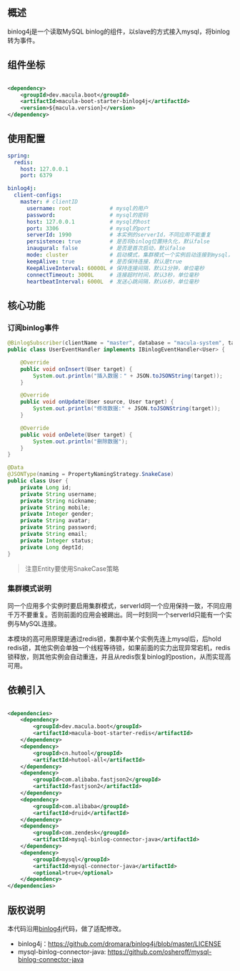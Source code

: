 ## 概述

binlog4j是一个读取MySQL binlog的组件，以slave的方式接入mysql，将binlog转为事件。

## 组件坐标

```xml

<dependency>
    <groupId>dev.macula.boot</groupId>
    <artifactId>macula-boot-starter-binlog4j</artifactId>
    <version>${macula.version}</version>
</dependency>
```

## 使用配置

```yaml
spring:
  redis:
    host: 127.0.0.1
    port: 6379

binlog4j:
  client-configs:
    master: # clientID
      username: root            # mysql的用户
      password:                 # mysql的密码
      host: 127.0.0.1           # mysql的host
      port: 3306                # mysql的port
      serverId: 1990            # 本实例的serverId，不同应用不能重复
      persistence: true         # 是否将binlog位置持久化，默认false
      inaugural: false          # 是否是首次启动，默认false
      mode: cluster             # 启动模式，集群模式一个实例启动连接到mysql，其他standby，默认standalone
      keepAlive: true           # 是否保持连接，默认是true
      KeepAliveInterval: 60000L # 保持连接间隔，默认1分钟，单位毫秒
      connectTimeout: 3000L     # 连接超时时间，默认3秒，单位毫秒
      heartbeatInterval: 6000L  # 发送心跳间隔，默认6秒，单位毫秒  
```

## 核心功能

### 订阅binlog事件

```java
@BinlogSubscriber(clientName = "master", database = "macula-system", table ="sys_user")
public class UserEventHandler implements IBinlogEventHandler<User> {

    @Override
    public void onInsert(User target) {
        System.out.println("插入数据：" + JSON.toJSONString(target));
    }

    @Override
    public void onUpdate(User source, User target) {
        System.out.println("修改数据:" + JSON.toJSONString(target));
    }

    @Override
    public void onDelete(User target) {
        System.out.println("删除数据");
    }
}

@Data
@JSONType(naming = PropertyNamingStrategy.SnakeCase)
public class User {
    private Long id;
    private String username;
    private String nickname;
    private String mobile;
    private Integer gender;
    private String avatar;
    private String password;
    private String email;
    private Integer status;
    private Long deptId;
}
```

> 注意Entity要使用SnakeCase策略

### 集群模式说明

同一个应用多个实例时要启用集群模式，serverId同一个应用保持一致，不同应用千万不要重复。否则前面的应用会被踢出。同一时刻同一个serverId只能有一个实例与MySQL连接。

本模块的高可用原理是通过redis锁，集群中某个实例先连上mysql后，后hold
redis锁，其他实例会单独一个线程等待锁，如果前面的实力出现异常宕机，redis锁释放，则其他实例会自动重连，并且从redis恢复binlog的postion，从而实现高可用。

## 依赖引入

```xml

<dependencies>
    <dependency>
        <groupId>dev.macula.boot</groupId>
        <artifactId>macula-boot-starter-redis</artifactId>
    </dependency>
    <dependency>
        <groupId>cn.hutool</groupId>
        <artifactId>hutool-all</artifactId>
    </dependency>
    <dependency>
        <groupId>com.alibaba.fastjson2</groupId>
        <artifactId>fastjson2</artifactId>
    </dependency>
    <dependency>
        <groupId>com.alibaba</groupId>
        <artifactId>druid</artifactId>
    </dependency>
    <dependency>
        <groupId>com.zendesk</groupId>
        <artifactId>mysql-binlog-connector-java</artifactId>
    </dependency>
    <dependency>
        <groupId>mysql</groupId>
        <artifactId>mysql-connector-java</artifactId>
        <optional>true</optional>
    </dependency>
</dependencies>
```

## 版权说明

本代码沿用[binlog4j](https://github.com/dromara/binlog4j)代码，做了适配修改。

- binlog4j：https://github.com/dromara/binlog4j/blob/master/LICENSE
- mysql-binlog-connector-java: https://github.com/osheroff/mysql-binlog-connector-java